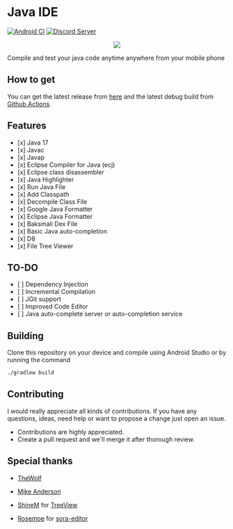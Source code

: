 # Java IDE

[![Android CI](https://github.com/PranavPurwar/Java-Ide/actions/workflows/android.yml/badge.svg)](https://github.com/PranavPurwar/Java-Ide/actions/workflows/android.yml)
[![Discord Server](https://img.shields.io/badge/chat-on%20discord-7289da)](https://discord.gg/8Gu6YCq2eS)

<p align="center">
  <img src="https://raw.githubusercontent.com/PranavPurwar/Java-Ide/master/ic_logo.webp" />
</p>

Compile and test your java code anytime anywhere from your mobile phone

## How to get

You can get the latest release from [here](https://github.com/PranavPurwar/Java-Ide/releases)
and the latest debug build from [Github Actions](https://github.com/PranavPurwar/Java-Ide/actions).

## Features

- \[x] Java 17
- \[x] Javac
- \[x] Javap
- \[x] Eclipse Compiler for Java (ecj)
- \[x] Eclipse class disassembler
- \[x] Java Highlighter
- \[x] Run Java File
- \[x] Add Classpath
- \[x] Decompile Class File
- \[x] Google Java Formatter
- \[x] Eclipse Java Formatter
- \[x] Baksmali Dex File
- \[x] Basic Java auto-completion
- \[x] D8
- \[x] File Tree Viewer

## TO-DO

- \[ ] Dependency Injection
- \[ ] Incremental Compilation
- \[ ] JGit support
- \[ ] Improved Code Editor
- \[ ] Java auto-complete server or auto-completion service

## Building

Clone this repository on your device and compile using Android Studio or by running the command

```sh
./gradlew build
```

## Contributing

I would really appreciate all kinds of contributions.
If you have any questions, ideas, need help or want to propose a change just open an issue.

- Contributions are highly appreciated.
- Create a pull request and we'll merge it after thorough review.

## Special thanks

- [TheWolf](https://github.com/thewolfprod)

- [Mike Anderson](https://github.com/MikeAndrson)

- [ShineM](https://github.com/shineM) for [TreeView](https://github.com/ShineM/TreeView)

- [Rosemoe](https://github.com/Rosemoe) for [sora-editor](https://github.com/Rosemoe/sora-editor)
